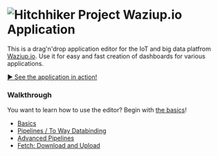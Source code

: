 # ![Hitchhiker Project](https://raw.githubusercontent.com/j-forster/Waziup-Dashboard/master/www/favicon.ico) Waziup.io Application

This is a drag'n'drop application editor for the IoT and big data platfrom [Waziup.io](http://www.waziup.io/).
Use it for easy and fast creation of dashboards for various applications.

[▶ See the application in action!](https://j-forster.github.io/Waziup-Application/www/editor.html?demo)



### Walkthrough

You want to learn how to use the editor? Begin with [the basics](docs/basics.md)!

- [Basics](docs/basics.md)
- [Pipelines / To Way Databinding](docs/pipeline.md)
- [Advanced Pipelines](docs/pipeline_advanced.md)
- [Fetch: Download and Upload](docs/fetch.md)
